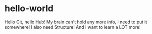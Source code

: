 # hello-world
Hello Git, hello Hub! My brain can't hold any more info, I need to put it somewhere! I also need Structure! And I want to learn a LOT more!
